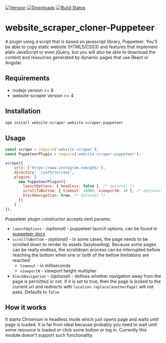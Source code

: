 [![Version](https://img.shields.io/npm/v/website-scraper-puppeteer.svg?style=flat)](https://www.npmjs.org/package/website-scraper-puppeteer)
[![Downloads](https://img.shields.io/npm/dm/website-scraper-puppeteer.svg?style=flat)](https://www.npmjs.org/package/website-scraper-puppeteer)
[![Build Status](https://travis-ci.org/website-scraper/website-scraper-puppeteer.svg?branch=master)](https://travis-ci.org/website-scraper/website-scraper-puppeteer)

# website_scraper_cloner-Puppeteer
A plugin using a script that is based on javascript library, Puppeteer. You'll be able to copy static website (HTML5/CSS3) and features that implement plain JavaScript or even jQuery, but you will also be able to download the content and resources generated by dynamic pages that use React or Angular. 
## Requirements
* nodejs version >= 8
* website-scraper version >= 4

## Installation
```sh
npm install website-scraper website-scraper-puppeteer
```

## Usage
```javascript
const scrape = require('website-scraper');
const PuppeteerPlugin = require('website-scraper-puppeteer');

scrape({
    urls: ['https://www.instagram.com/gh5/'],
    directory: '/path/to/save',
    plugins: [ 
      new PuppeteerPlugin({
        launchOptions: { headless: false }, /* optional */
        scrollToBottom: { timeout: 10000, viewportN: 10 }, /* optional */
        blockNavigation: true, /* optional */
      })
    ]
});
```
Puppeteer plugin constructor accepts next params:
* `launchOptions` - *(optional)* - puppeteer launch options, can be found in [puppeteer docs](https://github.com/GoogleChrome/puppeteer/blob/v1.20.0/docs/api.md#puppeteerlaunchoptions)
* `scrollToBottom` - *(optional)* - in some cases, the page needs to be scrolled down to render its assets (lazyloading). Because some pages can be really endless, the scrolldown process can be interrupted before reaching the bottom when one or both of the bellow limitations are reached:
    * `timeout` - in milliseconds
    * `viewportN` - viewport height multiplier
* `blockNavigation` - *(optional)* - defines whether navigation away from the page is permitted or not. If it is set to true, then the page is locked to the current url and redirects with `location.replace(anotherPage)` will not pass. Defaults to `false`

## How it works
It starts Chromium in headless mode which just opens page and waits until page is loaded.
It is far from ideal because probably you need to wait until some resource is loaded or click some button or log in. Currently this module doesn't support such functionality.
